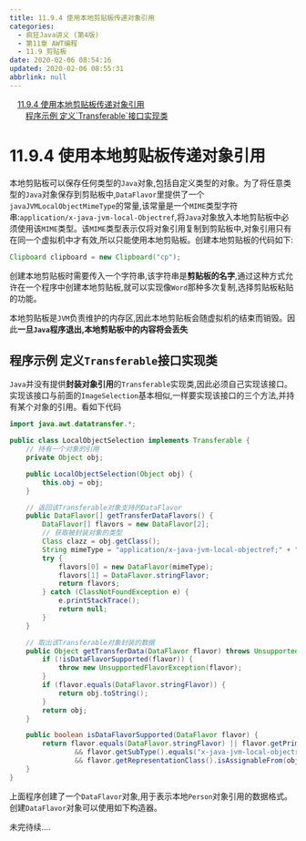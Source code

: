 ```yaml
---
title: 11.9.4 使用本地剪贴板传递对象引用
categories: 
  - 疯狂Java讲义 (第4版)
  - 第11章 AWT编程
  - 11.9 剪贴板
date: 2020-02-06 08:54:16
updated: 2020-02-06 08:55:31
abbrlink: null
---
```

<div id='my_toc'><a href="/JavaReadingNotes/null/#11-9-4-使用本地剪贴板传递对象引用" class="header_1">11.9.4 使用本地剪贴板传递对象引用</a>&nbsp;<br><a href="/JavaReadingNotes/null/#程序示例-定义-Transferable-接口实现类" class="header_2">程序示例 定义`Transferable`接口实现类</a>&nbsp;<br></div>
<style>.header_1{margin-left: 1em;}.header_2{margin-left: 2em;}.header_3{margin-left: 3em;}.header_4{margin-left: 4em;}.header_5{margin-left: 5em;}.header_6{margin-left: 6em;}</style>
<!--more-->
<script>if (navigator.platform.search('arm')==-1){document.getElementById('my_toc').style.display = 'none';}var e,p = document.getElementsByTagName('p');while (p.length>0) {e = p[0];e.parentElement.removeChild(e);}</script>

<!--end-->
# 11.9.4 使用本地剪贴板传递对象引用
本地剪贴板可以保存任何类型的`Java`对象,包括自定义类型的对象。为了将任意类型的`Java`对象保存到剪贴板中,`DataFlavor`里提供了一个`javaJVMLocalObjectMimeType`的常量,该常量是一个`MIME`类型字符串:`application/x-java-jvm-local-Objectref`,将`Java`对象放入本地剪贴板中必须使用该`MIME`类型。该`MIME`类型表示仅将对象引用复制到剪贴板中,对象引用只有在同一个虚拟机中才有效,所以只能使用本地剪贴板。创建本地剪贴板的代码如下:
```java
Clipboard clipboard = new Clipboard("cp");
```
创建本地剪贴板时需要传入一个字符串,该字符串是**剪贴板的名字**,通过这种方式允许在一个程序中创建本地剪贴板,就可以实现像`Word`那种多次复制,选择剪贴板粘贴的功能。

本地剪贴板是`JVM`负责维护的内存区,因此本地剪贴板会随虚拟机的结束而销毁。因此**一旦`Java`程序退出,本地剪贴板中的内容将会丢失**
## 程序示例 定义`Transferable`接口实现类
`Java`并没有提供**封装对象引用**的`Transferable`实现类,因此必须自己实现该接口。实现该接口与前面的`ImageSelection`基本相似,一样要实现该接口的三个方法,并持有某个对象的引用。看如下代码
```java
import java.awt.datatransfer.*;

public class LocalObjectSelection implements Transferable {
    // 持有一个对象的引用
    private Object obj;

    public LocalObjectSelection(Object obj) {
        this.obj = obj;
    }

    // 返回该Transferable对象支持的DataFlavor
    public DataFlavor[] getTransferDataFlavors() {
        DataFlavor[] flavors = new DataFlavor[2];
        // 获取被封装对象的类型
        Class clazz = obj.getClass();
        String mimeType = "application/x-java-jvm-local-objectref;" + "class=" + clazz.getName();
        try {
            flavors[0] = new DataFlavor(mimeType);
            flavors[1] = DataFlavor.stringFlavor;
            return flavors;
        } catch (ClassNotFoundException e) {
            e.printStackTrace();
            return null;
        }
    }

    // 取出该Transferable对象封装的数据
    public Object getTransferData(DataFlavor flavor) throws UnsupportedFlavorException {
        if (!isDataFlavorSupported(flavor)) {
            throw new UnsupportedFlavorException(flavor);
        }
        if (flavor.equals(DataFlavor.stringFlavor)) {
            return obj.toString();
        }
        return obj;
    }

    public boolean isDataFlavorSupported(DataFlavor flavor) {
        return flavor.equals(DataFlavor.stringFlavor) || flavor.getPrimaryType().equals("application")
                && flavor.getSubType().equals("x-java-jvm-local-objectref")
                && flavor.getRepresentationClass().isAssignableFrom(obj.getClass());
    }
}
```
上面程序创建了一个`DataFlavor`对象,用于表示本地`Person`对象引用的数据格式。创建`DataFlavor`对象可以使用如下构造器。


未完待续....
